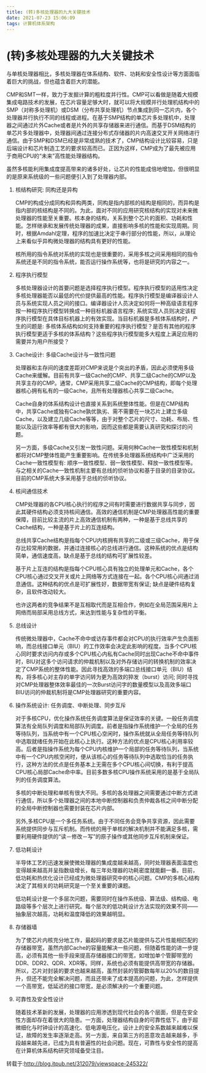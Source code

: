 ```yaml
---
title: (转)多核处理器的九大关键技术
date: 2021-07-23 15:06:09
tags: 计算机体系架构
---
```


# (转)多核处理器的九大关键技术

与单核处理器相比，多核处理器在体系结构、软件、功耗和安全性设计等方面面临着巨大的挑战，但也蕴含着巨大的潜能。

CMP和SMT一样，致力于发掘计算的粗粒度并行性。CMP可以看做是随着大规模集成电路技术的发展，在芯片容量足够大时，就可以将大规模并行处理机结构中的SMP（对称多处理机）或DSM（分布共享处理机）节点集成到同一芯片内，各个处理器并行执行不同的线程或进程。在基于SMP结构的单芯片多处理机中，处理器之间通过片外Cache或者是片外的共享存储器来进行通信。而基于DSM结构的单芯片多处理器中，处理器间通过连接分布式存储器的片内高速交叉开关网络进行通信。由于SMP和DSM已经是非常成熟的技术了，CMP结构设计比较容易，只是后端设计和芯片制造工艺的要求较高而已。正因为这样，CMP成为了最先被应用于商用CPU的“未来”高性能处理器结构。

虽然多核能利用集成度提高带来的诸多好处，让芯片的性能成倍地增加，但很明显的是原来系统级的一些问题便引入到了处理器内部。

1. 核结构研究: 同构还是异构
   
   CMP的构成分成同构和异构两类，同构是指内部核的结构是相同的，而异构是指内部的核结构是不同的。为此，面对不同的应用研究核结构的实现对未来微处理器的性能至关重要。核本身的结构，关系到整个芯片的面积、功耗和性能。怎样继承和发展传统处理器的成果，直接影响多核的性能和实现周期。同时，根据Amdahl定理，程序的加速比决定于串行部分的性能，所以，从理论上来看似乎异构微处理器的结构具有更好的性能。
   
   核所用的指令系统对系统的实现也是很重要的，采用多核之间采用相同的指令系统还是不同的指令系统，能否运行操作系统等，也将是研究的内容之一。
   
2. 程序执行模型
   
   多核处理器设计的首要问题是选择程序执行模型。程序执行模型的适用性决定多核处理器能否以最低的代价提供最高的性能。程序执行模型是编译器设计人员与系统实现人员之间的接口。编译器设计人员决定如何将一种高级语言程序按一种程序执行模型转换成一种目标机器语言程序; 系统实现人员则决定该程序执行模型在具体目标机器上的有效实现。当目标机器是多核体系结构时，产生的问题是: 多核体系结构如何支持重要的程序执行模型？是否有其他的程序执行模型更适于多核的体系结构？这些程序执行模型能多大程度上满足应用的需要并为用户所接受？

3. Cache设计: 多级Cache设计与一致性问题
   
   处理器和主存间的速度差距对CMP来说是个突出的矛盾，因此必须使用多级Cache来缓解。目前有共享一级Cache的CMP、共享二级Cache的CMP以及共享主存的CMP。通常，CMP采用共享二级Cache的CMP结构，即每个处理器核心拥有私有的一级Cache，且所有处理器核心共享二级Cache。

   Cache自身的体系结构设计也直接关系到系统整体性能。但是在CMP结构中，共享Cache或独有Cache孰优孰劣、需不需要在一块芯片上建立多级Cache，以及建立几级Cache等等，由于对整个芯片的尺寸、功耗、布局、性能以及运行效率等都有很大的影响，因而这些都是需要认真研究和探讨的问题。
   
   另一方面，多级Cache又引发一致性问题。采用何种Cache一致性模型和机制都将对CMP整体性能产生重要影响。在传统多处理器系统结构中广泛采用的Cache一致性模型有: 顺序一致性模型、弱一致性模型、释放一致性模型等。与之相关的Cache一致性机制主要有总线的侦听协议和基于目录的目录协议。目前的CMP系统大多采用基于总线的侦听协议。
   
4. 核间通信技术
   
   CMP处理器的各CPU核心执行的程序之间有时需要进行数据共享与同步，因此其硬件结构必须支持核间通信。高效的通信机制是CMP处理器高性能的重要保障，目前比较主流的片上高效通信机制有两种，一种是基于总线共享的Cache结构，一种是基于片上的互连结构。

   总线共享Cache结构是指每个CPU内核拥有共享的二级或三级Cache，用于保存比较常用的数据，并通过连接核心的总线进行通信。这种系统的优点是结构简单，通信速度高，缺点是基于总线的结构可扩展性较差。

   基于片上互连的结构是指每个CPU核心具有独立的处理单元和Cache，各个CPU核心通过交叉开关或片上网络等方式连接在一起。各个CPU核心间通过消息通信。这种结构的优点是可扩展性好，数据带宽有保证; 缺点是硬件结构复杂，且软件改动较大。

   也许这两者的竞争结果不是互相取代而是互相合作，例如在全局范围采用片上网络而局部采用总线方式，来达到性能与复杂性的平衡。

5. 总线设计
   
   传统微处理器中，Cache不命中或访存事件都会对CPU的执行效率产生负面影响，而总线接口单元（BIU）的工作效率会决定此影响的程度。当多个CPU核心同时要求访问内存或多个CPU核心内私有Cache同时出现Cache不命中事件时，BIU对这多个访问请求的仲裁机制以及对外存储访问的转换机制的效率决定了CMP系统的整体性能。因此寻找高效的多端口总线接口单元（BIU）结构，将多核心对主存的单字访问转为更为高效的猝发（burst）访问; 同时寻找对CMP处理器整体效率最佳的一次Burst访问字的数量模型以及高效多端口BIU访问的仲裁机制将是CMP处理器研究的重要内容。

6. 操作系统设计: 任务调度、中断处理、同步互斥
   
   对于多核CPU，优化操作系统任务调度算法是保证效率的关键。一般任务调度算法有全局队列调度和局部队列调度。前者是指操作系统维护一个全局的任务等待队列，当系统中有一个CPU核心空闲时，操作系统就从全局任务等待队列中选取就绪任务开始在此核心上执行。这种方法的优点是CPU核心利用率较高。后者是指操作系统为每个CPU内核维护一个局部的任务等待队列，当系统中有一个CPU内核空闲时，便从该核心的任务等待队列中选取恰当的任务执行，这种方法的优点是任务基本上无需在多个CPU核心间切换，有利于提高CPU核心局部Cache命中率。目前多数多核CPU操作系统采用的是基于全局队列的任务调度算法。

   多核的中断处理和单核有很大不同。多核的各处理器之间需要通过中断方式进行通信，所以多个处理器之间的本地中断控制器和负责仲裁各核之间中断分配的全局中断控制器也需要封装在芯片内部。

   另外,多核CPU是一个多任务系统。由于不同任务会竞争共享资源，因此需要系统提供同步与互斥机制。而传统的用于单核的解决机制并不能满足多核，需要利用硬件提供的“读－修改－写”的原子操作或其他同步互斥机制来保证。

7. 低功耗设计
   
   半导体工艺的迅速发展使微处理器的集成度越来越高，同时处理器表面温度也变得越来越高并呈指数级增长，每三年处理器的功耗密度就能翻一番。目前，低功耗和热优化设计已经成为微处理器研究中的核心问题。CMP的多核心结构决定了其相关的功耗研究是一个至关重要的课题。

   低功耗设计是一个多层次问题，需要同时在操作系统级、算法级、结构级、电路级等多个层次上进行研究。每个层次的低功耗设计方法实现的效果不同——抽象层次越高，功耗和温度降低的效果越明显。

8. 存储器墙
   
   为了使芯片内核充分地工作，最起码的要求是芯片能提供与芯片性能相匹配的存储器带宽，虽然内部Cache的容量能解决一些问题，但随着性能的进一步提高，必须有其他一些手段来提高存储器接口的带宽，如增加单个管脚带宽的DDR、DDR2、QDR、XDR等。同样，系统也必须有能提供高带宽的存储器。所以，芯片对封装的要求也越来越高，虽然封装的管脚数每年以20%的数目提升，但还不能完全解决问题，而且还带来了成本提高的问题，为此，怎样提供一个高带宽，低延迟的接口带宽，是必须解决的一个重要问题。

9.  可靠性及安全性设计
    
    随着技术革新的发展，处理器的应用渗透到现代社会的各个层面，但是在安全性方面却存在着很大的隐患。一方面，处理器结构自身的可靠性低下，由于超微细化与时钟设计的高速化、低电源电压化，设计上的安全系数越来越难以保证，故障的发生率逐渐走高。另一方面，来自第三方的恶意攻击越来越多，手段越来越先进，已成为具有普遍性的社会问题。现在，可靠性与安全性的提高在计算机体系结构研究领域备受注目。

转载于:http://blog.itpub.net/312079/viewspace-245322/